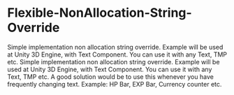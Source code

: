 # Flexible-NonAllocation-String-Override
Simple implementation non allocation string override.
Example will be used at Unity 3D Engine, with Text Component. You can use it with any Text, TMP etc. Simple implementation non allocation string override. Example will be used at Unity 3D Engine, with Text Component. You can use it with any Text, TMP etc.
A good solution would be to use this whenever you have frequently changing text. Example:
HP Bar, EXP Bar, Currency counter etc.
